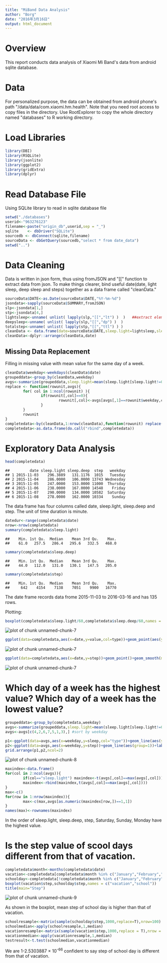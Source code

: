 ```yaml
---
title: "MiBand Data Analysis"
author: "Borg"
date: "2016年3月16日"
output: html_document
---
```

# Overview
This report conducts data analysis of Xiaomi Mi Band's data from android sqlite database. 

# Data
For personalized purpose, the data can be obtained from android phone's path "/data/data/com.xiaomi.hm.health". Note that you need root access to copy files in the directory. Use RootExplorer to copy the whole directory named "databases" to R working directory.

# Load Libraries  

```r
library(DBI)
library(RSQLite)
library(jsonlite)
library(ggplot2)
library(gridExtra)
library(dplyr)
```

# Read Database File  
Using SQLite library to read in sqlite database file

```r
setwd("./databases")
userid<-"963276123"
filename<-paste("origin_db",userid,sep = "_")
sqlite    <- dbDriver("SQLite")
sourcedb <- dbConnect(sqlite,filename)
sourceData <- dbGetQuery(sourcedb,"select * from date_data")
setwd("..")
```
  
# Data Cleaning
Data is written in json form, thus using fromJSON and "[[" function to extract data from json. To make things clearer, bind useful date(date, light sleep, deep sleep and steps) together as a data frame called "cleanData."

```r
sourceData$DATE<-as.Date(sourceData$DATE,"%Y-%m-%d")
jsondata<-sapply(sourceData$SUMMARY,fromJSON)
slp<-jsondata[1,]
stp<-jsondata[4,]
lightsleep<-unname( unlist( lapply(slp,"[[","lt") )  )   ##extract elements from list of list
deepsleep<-unname( unlist( lapply(slp,"[[","dp") )  )
totalstep<-unname( unlist( lapply(stp,"[[","ttl") ) )
cleanData <- data.frame(date=sourceData$DATE,sleep.light=lightsleep,sleep.deep=deepsleep,step=totalstep)
cleanData<-dplyr::arrange(cleanData,date)
```

## Missing Data Replacement  
Filling in missing value with mean value for the same day of a week.

```r
cleanData$weekday<-weekdays(cleanData$date)
groupeddata<-group_by(cleanData,weekday)
avgs<-summarize(groupeddata,sleep.light=mean(sleep.light[sleep.light!=0]),sleep.deep=mean(sleep.deep[sleep.deep!=0]),step=mean(step[step!=0]))
replace <- function(rowunit,avgs){
        for( col in 1:ncol(rowunit) ){
                if(rowunit[,col]==0){
                        rowunit[,col]<-avgs[avgs[,1]==rowunit$weekday,col]
                }
        }
        rowunit
}
completedata<-by(cleanData,1:nrow(cleanData),function(rowunit) replace(rowunit,avgs))
completedata<-as.data.frame(do.call("rbind",completedata))
```
  
# Exploratory Data Analysis


```r
head(completedata)
```

```
##         date sleep.light sleep.deep  step   weekday
## 1 2015-11-03    296.3889   131.1176  1015   Tuesday
## 2 2015-11-04    286.0000   106.0000 13743 Wednesday
## 3 2015-11-05    247.0000   153.0000 11000  Thursday
## 4 2015-11-06    238.0000   167.0000 14548    Friday
## 5 2015-11-07    290.0000   134.0000 10582  Saturday
## 6 2015-11-08    278.0000   162.0000 10334    Sunday
```
The data frame has four columns called date, sleep.light, sleep.deep and step. The unit of time duration is minute.


```r
datedur<-range(completedata$date)
nrow<-nrow(completedata)
summary(completedata$sleep.light)
```

```
##    Min. 1st Qu.  Median    Mean 3rd Qu.    Max. 
##    61.0   257.5   286.4   295.6   332.5   468.0
```

```r
summary(completedata$sleep.deep)
```

```
##    Min. 1st Qu.  Median    Mean 3rd Qu.    Max. 
##    44.0   112.0   131.0   130.1   147.5   205.0
```

```r
summary(completedata$step)
```

```
##    Min. 1st Qu.  Median    Mean 3rd Qu.    Max. 
##     642    4154    7138    7051    9900   16770
```
The date frame records data frome 2015-11-03 to 2016-03-16 and has 135 rows.  
  
Plotting:

```r
boxplot(completedata$sleep.light/60,completedata$sleep.deep/60,names = c("light sleep","deep sleep"))
```

![plot of chunk unnamed-chunk-7](figure/unnamed-chunk-7-1.png) 

```r
ggplot(data=completedata,aes(x=date,y=value,col=type))+geom_point(aes(y=sleep.light,col="light sleep"))+geom_point(aes(y=sleep.deep,col="deep sleep"))
```

![plot of chunk unnamed-chunk-7](figure/unnamed-chunk-7-2.png) 

```r
ggplot(data=completedata,aes(x=date,y=step))+geom_point()+geom_smooth(method="auto")+labs(title="Steps")
```

![plot of chunk unnamed-chunk-7](figure/unnamed-chunk-7-3.png) 
  
# Which day of a week has the highest value? Which day of a week has the lowest value?

```r
groupeddata<-group_by(completedata,weekday)
avgs<-summarize(groupeddata,sleep.light=mean(sleep.light[sleep.light!=0]),sleep.deep=mean(sleep.deep[sleep.deep!=0]),step=mean(step[step!=0]))
avgs<-avgs[c(4,2,6,7,5,1,3),] #sort by weekday

p1<-ggplot(data=avgs,aes(x=weekday,y=sleep,col="type"))+geom_line(aes(y=sleep.light,group=1,col="light sleep"))+geom_line(aes(y=sleep.deep,group=1,col="deep sleep"))+labs(title="Sleep Averages")
p2<-ggplot(data=avgs,aes(x=weekday,y=step))+geom_line(aes(group=1))+labs(title="Step Averages")
grid.arrange(p1,p2,ncol=2)
```

![plot of chunk unnamed-chunk-8](figure/unnamed-chunk-8-1.png) 

```r
maxindex<-data.frame()
for(col in 2:ncol(avgs)){
        if(col=="sleep.light") maxindex<-t(avgs[,col]==max(avgs[,col]))
        maxindex<-rbind(maxindex,t(avgs[,col]==max(avgs[,col])))
}
max<-c()
for(row in 1:nrow(maxindex)){
        max<-c(max,avgs[as.numeric(maxindex[row,])==1,1])
}
names(max)<-rownames(maxindex)
```
In the order of sleep.light, sleep.deep, step, Saturday, Sunday, Monday have the highest value.

# Is the step value of scool days different from that of vacation.

```r
completedata$month<-months(completedata$date)
vacation<-completedata[completedata$month %in% c("January","February","July","August"),]
schoolday<-completedata[!completedata$month %in% c("January","February","July","August"),]
boxplot(vacation$step,schoolday$step,names = c("vacation","school"))
title(main="Step")
```

![plot of chunk unnamed-chunk-9](figure/unnamed-chunk-9-1.png) 
  
As shown in the boxplot, mean step of school day is higher than that of vacation.


```r
schoolresample<-matrix(sample(schoolday$step,1000,replace=T),nrow=100)
schoolmedian<-apply(schoolresample,1,median)
vacationresample<-matrix(sample(vacation$step,1000,replace = T),nrow = 100)
vacationmedian<-apply(vacationresample,1,median)
testresult<-t.test(schoolmedian,vacationmedian)
```
We are 1-2.5303887 &times; 10<sup>-66</sup> confident to say step of school day is different from that of vacation.
